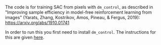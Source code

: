 The code is for training SAC from pixels with `dm_control`, as described in
"Improving sample efficiency in model-free reinforcement learning from images"
(Yarats, Zhang, Kostrikov, Amos, Pineau, & Fergus, 2019):
https://arxiv.org/abs/1910.01741

In order to run this you first need to install `dm_control`. The instructions
for this are given
[here](https://github.com/deepmind/dm_control/blob/420e2373d11681f9d78513b16db2ac8b5eb99381/README.md).
